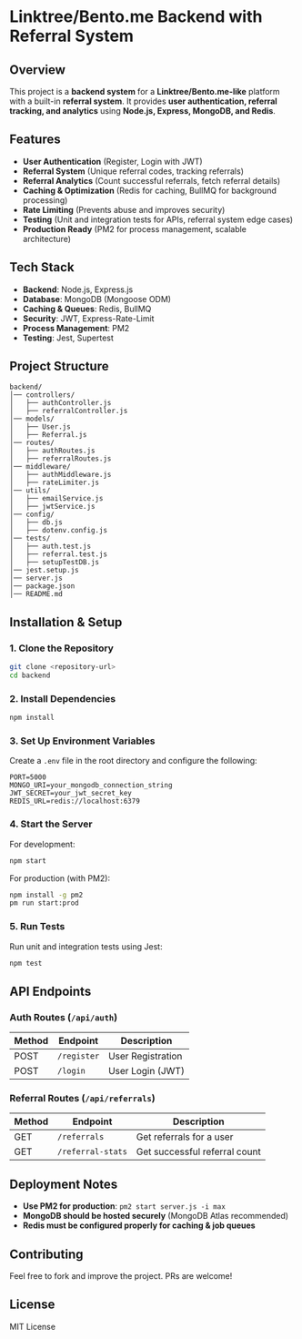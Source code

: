 # Linktree/Bento.me Backend with Referral System

## Overview
This project is a **backend system** for a **Linktree/Bento.me-like** platform with a built-in **referral system**. It provides **user authentication, referral tracking, and analytics** using **Node.js, Express, MongoDB, and Redis**.

## Features
- **User Authentication** (Register, Login with JWT)
- **Referral System** (Unique referral codes, tracking referrals)
- **Referral Analytics** (Count successful referrals, fetch referral details)
- **Caching & Optimization** (Redis for caching, BullMQ for background processing)
- **Rate Limiting** (Prevents abuse and improves security)
- **Testing** (Unit and integration tests for APIs, referral system edge cases)
- **Production Ready** (PM2 for process management, scalable architecture)

## Tech Stack
- **Backend**: Node.js, Express.js
- **Database**: MongoDB (Mongoose ODM)
- **Caching & Queues**: Redis, BullMQ
- **Security**: JWT, Express-Rate-Limit
- **Process Management**: PM2
- **Testing**: Jest, Supertest

## Project Structure
```
backend/
│── controllers/
│   ├── authController.js
│   ├── referralController.js
│── models/
│   ├── User.js
│   ├── Referral.js
│── routes/
│   ├── authRoutes.js
│   ├── referralRoutes.js
│── middleware/
│   ├── authMiddleware.js
│   ├── rateLimiter.js
│── utils/
│   ├── emailService.js
│   ├── jwtService.js
│── config/
│   ├── db.js
│   ├── dotenv.config.js
│── tests/
│   ├── auth.test.js
│   ├── referral.test.js
│   ├── setupTestDB.js
│── jest.setup.js
│── server.js
│── package.json
│── README.md
```

## Installation & Setup

### 1. Clone the Repository
```sh
git clone <repository-url>
cd backend
```

### 2. Install Dependencies
```sh
npm install
```

### 3. Set Up Environment Variables
Create a `.env` file in the root directory and configure the following:
```env
PORT=5000
MONGO_URI=your_mongodb_connection_string
JWT_SECRET=your_jwt_secret_key
REDIS_URL=redis://localhost:6379
```

### 4. Start the Server
For development:
```sh
npm start
```
For production (with PM2):
```sh
npm install -g pm2
pm run start:prod
```

### 5. Run Tests
Run unit and integration tests using Jest:
```sh
npm test
```

## API Endpoints

### **Auth Routes** (`/api/auth`)
| Method | Endpoint      | Description          |
|--------|-------------|----------------------|
| POST   | `/register`  | User Registration    |
| POST   | `/login`     | User Login (JWT)     |

### **Referral Routes** (`/api/referrals`)
| Method | Endpoint          | Description                        |
|--------|------------------|------------------------------------|
| GET    | `/referrals`      | Get referrals for a user          |
| GET    | `/referral-stats` | Get successful referral count     |

## Deployment Notes
- **Use PM2 for production**: `pm2 start server.js -i max`
- **MongoDB should be hosted securely** (MongoDB Atlas recommended)
- **Redis must be configured properly for caching & job queues**

## Contributing
Feel free to fork and improve the project. PRs are welcome!

## License
MIT License

